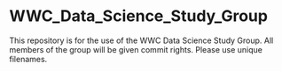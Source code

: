WWC_Data_Science_Study_Group
============================

This repository is for the use of the WWC Data Science Study Group. All members of the group will be given commit rights. Please use unique filenames. 
